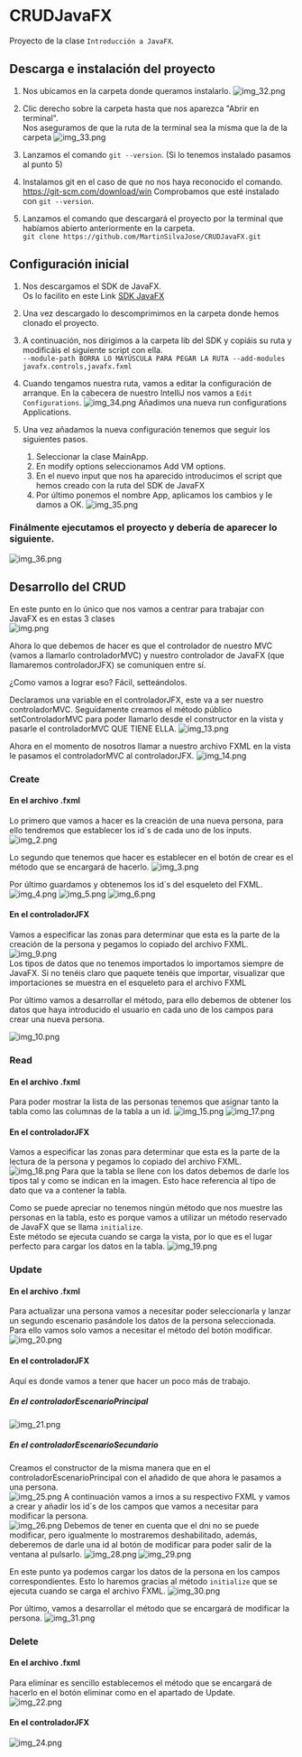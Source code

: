 # CRUDJavaFX
 Proyecto de la clase `Introducción a JavaFX`.

## Descarga e instalación del proyecto


1. Nos ubicamos en la carpeta donde queramos instalarlo.
![img_32.png](imagenes/img_32.png)


2. Clic derecho sobre la carpeta hasta que nos aparezca "Abrir en terminal".   
   Nos aseguramos de que la ruta de la terminal sea la misma que la de la carpeta
![img_33.png](imagenes/img_33.png)


3. Lanzamos el comando `git --version`. (Si lo tenemos instalado pasamos al punto 5)


4. Instalamos git en el caso de que no nos haya reconocido el comando.  
   https://git-scm.com/download/win Comprobamos que esté instalado con `git --version`.
  

5. Lanzamos el comando que descargará el proyecto por la terminal que habíamos abierto anteriormente en la carpeta.  
   `git clone https://github.com/MartinSilvaJose/CRUDJavaFX.git`

## Configuración inicial

1. Nos descargamos el SDK de JavaFX.  
   Os lo facilito en este Link [SDK JavaFX](https://drive.google.com/file/d/1B90a9ugPq94ewVH4myMVtRdvt34vaVSs/view?usp=sharing) 
2. Una vez descargado lo descomprimimos en la carpeta donde hemos clonado el proyecto.

3. A continuación, nos dirigimos a la carpeta lib del SDK y copiáis su ruta y modificáis el siguiente script con ella.  
   `--module-path BORRA LO MAYÚSCULA PARA PEGAR LA RUTA --add-modules javafx.controls,javafx.fxml`
4. Cuando tengamos nuestra ruta, vamos a editar la configuración de arranque.
   En la cabecera de nuestro IntelliJ nos vamos a `Edit Configurations`.
![img_34.png](imagenes/img_34.png)
Añadimos una nueva run configurations Applications.


5. Una vez añadamos la nueva configuración tenemos que seguir los siguientes pasos.
   1. Seleccionar la clase MainApp.
   2. En modify options seleccionamos Add VM options.
   3. En el nuevo input que nos ha aparecido introducimos el script que hemos creado con la ruta del SDK de JavaFX
   4. Por último ponemos el nombre App, aplicamos los cambios y le damos a OK.
![img_35.png](imagenes/img_35.png)

### Finálmente ejecutamos el proyecto y debería de aparecer lo siguiente.
![img_36.png](imagenes/img_36.png)

## Desarrollo del CRUD

En este punto en lo único que nos vamos a centrar para trabajar con JavaFX es en estas 3 clases  
![img.png](imagenes/img.png)

Ahora lo que debemos de hacer es que el controlador de nuestro MVC (vamos a llamarlo controladorMVC) y nuestro controlador de JavaFX (que llamaremos controladorJFX) se comuniquen entre sí.  
  
¿Como vamos a lograr eso? Fácil, setteándolos.  
  
Declaramos una variable en el controladorJFX, este va a ser nuestro controladorMVC. Seguídamente creamos el método público setControladorMVC para poder llamarlo desde el constructor en la vista y pasarle el controladorMVC QUE TIENE ELLA.
![img_13.png](imagenes/img_13.png)

Ahora en el momento de nosotros llamar a nuestro archivo FXML en la vista le pasamos el controladorMVC al controladorJFX.
![img_14.png](imagenes/img_14.png)


### Create
#### En el archivo .fxml
Lo primero que vamos a hacer es la creación de una nueva persona, para ello tendremos que establecer los id´s de cada uno de los inputs.
![img_2.png](imagenes/img_2.png)

Lo segundo que tenemos que hacer es establecer en el botón de crear es el método que se encargará de hacerlo.
![img_3.png](imagenes/img_3.png)

Por último guardamos y obtenemos los id´s del esqueleto del FXML.
![img_4.png](imagenes/img_4.png)
![img_5.png](imagenes/img_5.png)
![img_6.png](imagenes/img_6.png)
#### En el controladorJFX
Vamos a especificar las zonas para determinar que esta es la parte de la creación de la persona y pegamos lo copiado del archivo FXML.
![img_9.png](imagenes/img_9.png)  
Los tipos de datos que no tenemos importados lo importamos siempre de JavaFX. Si no tenéis claro que paquete tenéis que importar, visualizar que importaciones se muestra en el esqueleto para el archivo FXML  
  
Por último vamos a desarrollar el método, para ello debemos de obtener los datos que haya introducido el usuario en cada uno de los campos para crear una nueva persona.

![img_10.png](imagenes/img_10.png)

### Read

#### En el archivo .fxml
Para poder mostrar la lista de las personas tenemos que asignar tanto la tabla como las columnas de la tabla a un id.
![img_15.png](imagenes/img_15.png)
![img_17.png](imagenes/img_17.png)

#### En el controladorJFX
Vamos a especificar las zonas para determinar que esta es la parte de la lectura de la persona y pegamos lo copiado del archivo FXML.
![img_18.png](imagenes/img_18.png)
Para que la tabla se llene con los datos debemos de darle los tipos tal y como se indican en la imagen. Esto hace referencia al tipo de dato que va a contener la tabla.  
  
Como se puede apreciar no tenemos ningún método que nos muestre las personas en la tabla, esto es porque vamos a utilizar un método reservado de JavaFX que se llama `initialize`.  
Este método se ejecuta cuando se carga la vista, por lo que es el lugar perfecto para cargar los datos en la tabla.
![img_19.png](imagenes/img_19.png)

### Update

#### En el archivo .fxml
Para actualizar una persona vamos a necesitar poder seleccionarla y lanzar un segundo escenario pasándole los datos de la persona seleccionada.  
Para ello vamos solo vamos a necesitar el método del botón modificar.
![img_20.png](imagenes/img_20.png)

#### En el controladorJFX
Aquí es donde vamos a tener que hacer un poco más de trabajo.
##### En el controladorEscenarioPrincipal
![img_21.png](imagenes/img_21.png)

##### En el controladorEscenarioSecundario
Creamos el constructor de la misma manera que en el controladorEscenarioPrincipal con el añadido de que ahora le pasamos a una persona.  
![img_25.png](imagenes/img_25.png)
A continuación vamos a irnos a su respectivo FXML y vamos a crear y añadir los id´s de los campos que vamos a necesitar para modificar la persona.  
  ![img_26.png](imagenes/img_26.png)
Debemos de tener en cuenta que el dni no se puede modificar, pero igualmente lo mostraremos deshabilitado, además, deberemos de darle una id al botón de modificar para poder salir de la ventana al pulsarlo.
![img_28.png](imagenes/img_28.png)
![img_29.png](imagenes/img_29.png)

En este punto ya podemos cargar los datos de la persona en los campos correspondientes. Esto lo haremos gracias al método `initialize` que se ejecuta cuando se carga el archivo FXML.
![img_30.png](imagenes/img_30.png)

Por último, vamos a desarrollar el método que se encargará de modificar la persona.
![img_31.png](imagenes/img_31.png)
### Delete

#### En el archivo .fxml
Para eliminar es sencillo establecemos el método que se encargará de hacerlo en el botón eliminar como en el apartado de Update.  
![img_22.png](imagenes/img_22.png)

#### En el controladorJFX
![img_24.png](imagenes/img_24.png)

